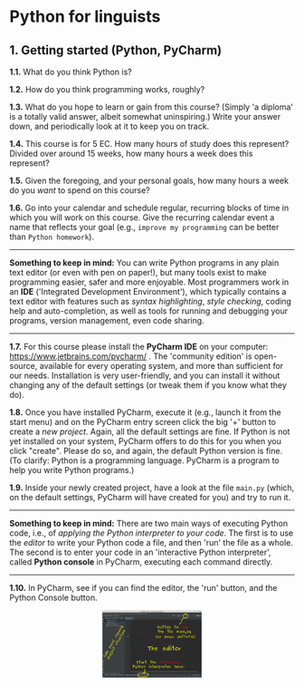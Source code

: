 # Python for linguists


## 1. Getting started (Python, PyCharm)

**1.1.** What do you think Python is?

**1.2.** How do you think programming works, roughly?

**1.3.** What do you hope to learn or gain from this course? (Simply 'a diploma' is a totally valid answer, albeit somewhat uninspiring.) Write your answer down, and periodically look at it to keep you on track.

**1.4.** This course is for 5 EC. How many hours of study does this represent? Divided over around 15 weeks, how many hours a week does this represent?

**1.5.** Given the foregoing, and your personal goals, how many hours a week do you _want_ to spend on this course?

**1.6.** Go into your calendar and schedule regular, recurring blocks of time in which you will work on this course. Give the recurring calendar event a name that reflects your goal (e.g., `improve my programming` can be better than `Python homework`).

- - - - - -
**Something to keep in mind:** You can write Python programs in any plain text editor (or even with pen on paper!), but many tools exist to make programming easier, safer and more enjoyable. Most programmers work in an **IDE** ('Integrated Development Environment'), which typically contains a text editor with features such as _syntax highlighting_, _style checking_, coding help and auto-completion, as well as tools for running and debugging your programs, version management, even code sharing.
- - - - -

**1.7.** For this course please install the **PyCharm IDE** on your computer: https://www.jetbrains.com/pycharm/ . The 'community edition' is open-source, available for every operating system, and more than sufficient for our needs. Installation is very user-friendly, and you can install it without changing any of the default settings (or tweak them if you know what they do).

**1.8.** Once you have installed PyCharm, execute it (e.g., launch it from the start menu) and on the PyCharm entry screen click the big '+' button to create a _new project_. Again, all the default settings are fine. If Python is not yet installed on your system, PyCharm offers to do this for you when you click "create". Please do so, and again, the default Python version is fine. (To clarify: Python is a programming language. PyCharm is a program to help you write Python programs.)

**1.9.** Inside your newly created project, have a look at the file `main.py` (which, on the default settings, PyCharm will have created for you) and try to run it.

- - - - - -
**Something to keep in mind:** There are two main ways of executing Python code, i.e., of _applying the Python interpreter to your code_. The first is to use the _editor_ to write your Python code a file, and then 'run' the file as a whole. The second is to enter your code in an 'interactive Python interpreter', called **Python console** in PyCharm, executing each command directly.
- - - - -

**1.10.** In PyCharm, see if you can find the editor, the 'run' button, and the Python Console button. <p align="center"><img src="pycharm.png" width=35% height=35%></p>

